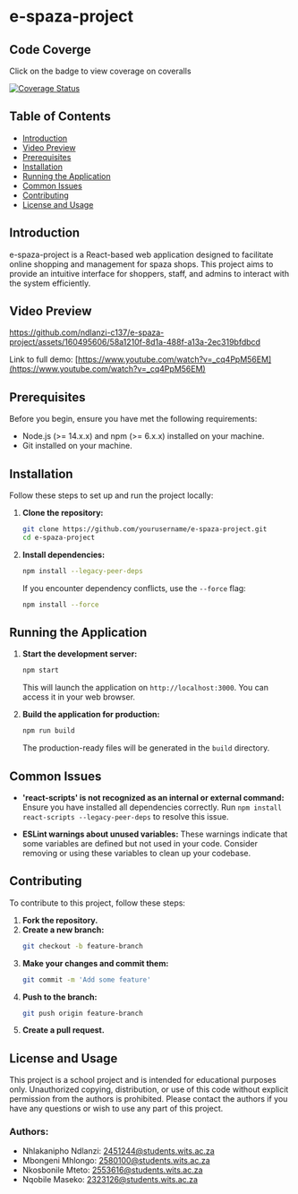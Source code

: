 
# e-spaza-project

## Code Coverge
Click on the badge to view coverage on coveralls

[![Coverage Status](https://coveralls.io/repos/github/ndlanzi-c137/e-spaza-project/badge.svg?branch=master)](https://coveralls.io/github/ndlanzi-c137/e-spaza-project?branch=master)

## Table of Contents
- [Introduction](#introduction)
- [Video Preview](#video-preview)
- [Prerequisites](#prerequisites)
- [Installation](#installation)
- [Running the Application](#running-the-application)
- [Common Issues](#common-issues)
- [Contributing](#contributing)
- [License and Usage](#license-and-usage)

## Introduction
e-spaza-project is a React-based web application designed to facilitate online shopping and management for spaza shops. This project aims to provide an intuitive interface for shoppers, staff, and admins to interact with the system efficiently.

## Video Preview

https://github.com/ndlanzi-c137/e-spaza-project/assets/160495606/58a1210f-8d1a-488f-a13a-2ec319bfdbcd

Link to full demo: [https://www.youtube.com/watch?v=_cq4PpM56EM](https://www.youtube.com/watch?v=_cq4PpM56EM)


## Prerequisites
Before you begin, ensure you have met the following requirements:
- Node.js (>= 14.x.x) and npm (>= 6.x.x) installed on your machine.
- Git installed on your machine.

## Installation
Follow these steps to set up and run the project locally:

1. **Clone the repository:**
   ```bash
   git clone https://github.com/yourusername/e-spaza-project.git
   cd e-spaza-project
   ```

2. **Install dependencies:**
   ```bash
   npm install --legacy-peer-deps
   ```

   If you encounter dependency conflicts, use the `--force` flag:
   ```bash
   npm install --force
   ```

## Running the Application
1. **Start the development server:**
   ```bash
   npm start
   ```

   This will launch the application on `http://localhost:3000`. You can access it in your web browser.

2. **Build the application for production:**
   ```bash
   npm run build
   ```

   The production-ready files will be generated in the `build` directory.

## Common Issues
- **'react-scripts' is not recognized as an internal or external command:**
  Ensure you have installed all dependencies correctly. Run `npm install react-scripts --legacy-peer-deps` to resolve this issue.

- **ESLint warnings about unused variables:**
  These warnings indicate that some variables are defined but not used in your code. Consider removing or using these variables to clean up your codebase.

## Contributing
To contribute to this project, follow these steps:

1. **Fork the repository.**
2. **Create a new branch:**
   ```bash
   git checkout -b feature-branch
   ```
3. **Make your changes and commit them:**
   ```bash
   git commit -m 'Add some feature'
   ```
4. **Push to the branch:**
   ```bash
   git push origin feature-branch
   ```
5. **Create a pull request.**


## License and Usage

This project is a school project and is intended for educational purposes only. Unauthorized copying, distribution, or use of this code without explicit permission from the authors is prohibited. Please contact the authors if you have any questions or wish to use any part of this project.

### Authors:
- Nhlakanipho Ndlanzi: 2451244@students.wits.ac.za
- Mbongeni Mhlongo: 2580100@students.wits.ac.za
- Nkosbonile Mteto: 2553616@students.wits.ac.za
- Nqobile Maseko: 2323126@students.wits.ac.za


